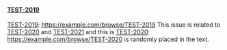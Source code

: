 #### [TEST-2019]

[TEST-2019]: https://example.com/browse/TEST-2019 This issue is related to [TEST-2020] and [TEST-2021] and this is [TEST-2020]: https://example.com/browse/TEST-2020 is randomly placed in the text.

[TEST-2019]: http://example.com/browse/TEST-2019
[TEST-2020]: https://example.com/browse/TEST-2020

[TEST-2021]: http://example.com/browse/TEST-2021
